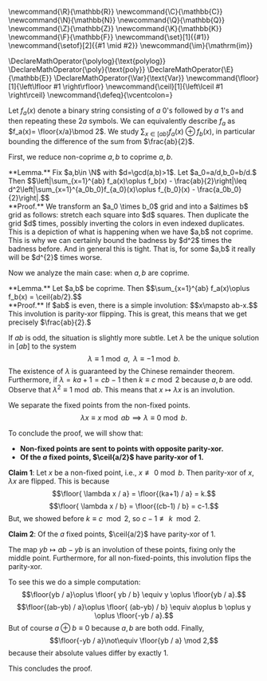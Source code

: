 \newcommand{\R}{\mathbb{R}}
\newcommand{\C}{\mathbb{C}}
\newcommand{\N}{\mathbb{N}}
\newcommand{\Q}{\mathbb{Q}}
\newcommand{\Z}{\mathbb{Z}}
\newcommand{\K}{\mathbb{K}}
\newcommand{\F}{\mathbb{F}}
\newcommand{\set}[1]{\{#1\}}
\newcommand{\setof}[2]{\{#1 \mid #2\}}
\newcommand{\im}{\mathrm{im}}

\DeclareMathOperator{\polylog}{\text{polylog}}
\DeclareMathOperator{\poly}{\text{poly}}
\DeclareMathOperator{\E}{\mathbb{E}}
\DeclareMathOperator{\Var}{\text{Var}}
\newcommand{\floor}[1]{\left\lfloor #1 \right\rfloor}
\newcommand{\ceil}[1]{\left\lceil #1 \right\rceil}
\newcommand{\defeq}{\vcentcolon=}



Let $f_a(x)$ denote a binary string consisting of  $a$ $0$'s
followed by $a$ $1$'s  and then repeating these $2a$ symbols.
We can equivalently describe $f_a$ as $f_a(x)= \floor{x/a}\bmod 2$.
We study $\sum_{x\in [ab]} f_a(x)\oplus f_b(x)$, in particular
bounding the difference of the sum from $\frac{ab}{2}$.

First, we reduce non-coprime $a,b$ to coprime $a,b$.
<div class="lem envbox">**Lemma.**
  Fix $a,b\in \N$ with $d=\gcd(a,b)>1$.  Let $a_0=a/d,b_0=b/d.$
  Then $$\left|\sum_{x=1}^{ab} f_a(x)\oplus f_b(x)  - \frac{ab}{2}\right|\leq
  d^2\left|\sum_{x=1}^{a_0b_0}f_{a_0}(x)\oplus f_{b_0}(x) - \frac{a_0b_0}{2}\right|.$$
</div>
<div class="pf envbox">**Proof.**
We transform an $a_0 \times b_0$ grid and into a
$a\times b$ grid as follows: stretch each square into $d$
squares. Then duplicate the grid $d$ times, possibly inverting
the colors in even indexed duplicates.
This is a depiction of what is happening when we have $a,b$ not
coprime. This is why we can certainly bound the badness by $d^2$
times the badness before. And in general this is tight. That is,
for some $a,b$ it really will be $d^{2}$ times worse.
</div>

Now we analyze the main case: when $a,b$ are coprime.

<div class="lem envbox">**Lemma.**
  Let $a,b$ be coprime. 
  Then $$\sum_{x=1}^{ab} f_a(x)\oplus f_b(x) = \ceil{ab/2}.$$
</div>
<div class="pf envbox">**Proof.**
  If $ab$ is even, there is a simple involution:
  $$x\mapsto ab-x.$$
  This involution is parity-xor flipping. This is great, this
  means that we get precisely $\frac{ab}{2}.$

  If $ab$ is odd, the situation is slightly more subtle. 
  Let $\lambda$ be the unique solution in $[ab]$ to the system
  $$\lambda \equiv 1 \bmod a, \;\; \lambda \equiv -1 \bmod b.$$
  The existence of $\lambda$ is guaranteed by the Chinese
  remainder theorem.
  Furthermore, if $\lambda = ka+1=c b -1$ then $k\equiv c \bmod
  2$ because $a,b$ are odd.
  Observe that $\lambda^2\equiv 1\bmod ab$. 
  This means that $x\mapsto \lambda x$ is an involution. 

  We separate the fixed points from the non-fixed points.
  $$\lambda x \equiv x \bmod ab \implies \lambda \equiv 0 \bmod
  b.$$

  To conclude the proof, we will show that:

- **Non-fixed points are sent to points with opposite
    parity-xor.**
- **Of the $a$ fixed points, $\ceil{a/2}$ have parity-xor of  $1$.**

**Claim 1**: Let $x$ be a non-fixed point, i.e., $x\not\equiv 0\bmod b$.
Then parity-xor of  $x,\lambda x$ are flipped.
This is because
$$\floor{ \lambda x / a} = \floor{(ka+1) / a} = k.$$
$$\floor{ \lambda x / b} = \floor{(cb-1) / b} = c-1.$$
But, we showed before $k\equiv c \mod 2$, so  $c-1\not\equiv k
\mod 2$.

**Claim 2**: Of the $a$ fixed points, $\ceil{a/2}$ have parity-xor of  $1$.

The map $yb \mapsto ab-yb$ is an involution of these points,
fixing only the middle point. Furthermore, for all
non-fixed-points, this involution flips the parity-xor.

To see this we do a simple computation:
$$\floor{yb / a}\oplus \floor{ yb / b} \equiv y \oplus \floor{yb
/ a}.$$
$$\floor{(ab-yb) / a}\oplus \floor{ (ab-yb) / b} \equiv a\oplus b \oplus y \oplus \floor{-yb
/ a}.$$
But of course $a\oplus b \equiv 0$ because  $a,b$ are both odd.
Finally, 
$$\floor{-yb / a}\not\equiv \floor{yb / a} \mod 2,$$
because their absolute values differ by exactly $1$.

This concludes the proof.
</div>


